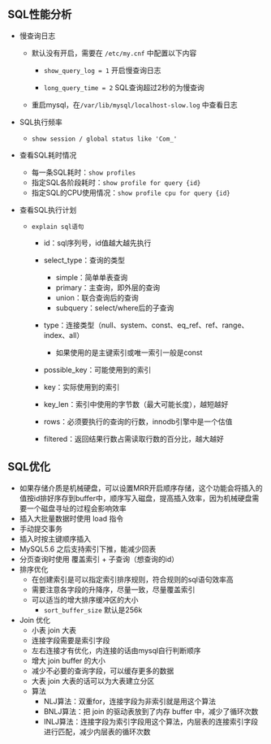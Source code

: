 ## SQL性能分析

- 慢查询日志

  - 默认没有开启，需要在 `/etc/my.cnf` 中配置以下内容

    - `show_query_log = 1` 开启慢查询日志

    - `long_query_time = 2` SQL查询超过2秒的为慢查询

  - 重启mysql，在`/var/lib/mysql/localhost-slow.log` 中查看日志
- SQL执行频率

  - `show session / global status like 'Com_'` 
- 查看SQL耗时情况
  - 每一条SQL耗时：`show profiles` 
  - 指定SQL各阶段耗时：`show profile for query {id}` 
  - 指定SQL的CPU使用情况：`show profile cpu for query {id}` 

- 查看SQL执行计划
  - `explain sql语句` 
    - id：sql序列号，id值越大越先执行
    - select_type：查询的类型
      - simple：简单单表查询
      - primary：主查询，即外层的查询
      - union：联合查询后的查询
      - subquery：select/where后的子查询

    - type：连接类型（null、system、const、eq_ref、ref、range、index、all）
      - 如果使用的是主键索引或唯一索引一般是const

    - possible_key：可能使用到的索引
    - key：实际使用到的索引
    - key_len：索引中使用的字节数（最大可能长度），越短越好
    - rows：必须要执行的查询的行数，innodb引擎中是一个估值
    - filtered：返回结果行数占需读取行数的百分比，越大越好


## SQL优化

- 如果存储介质是机械硬盘，可以设置MRR开启顺序存储，这个功能会将插入的值按id排好序存到buffer中，顺序写入磁盘，提高插入效率，因为机械硬盘需要一个磁盘寻址的过程会影响效率
- 插入大批量数据时使用 load 指令
- 手动提交事务
- 插入时按主键顺序插入
- MySQL5.6 之后支持索引下推，能减少回表
- 分页查询时使用 覆盖索引 + 子查询（想查询的id）
- 排序优化
  - 在创建索引是可以指定索引排序规则，符合规则的sql语句效率高
  - 需要注意各字段的升降序，尽量一致，尽量覆盖索引
  - 可以适当的增大排序缓冲区的大小
    - `sort_buffer_size` 默认是256k
- Join 优化
  - 小表 join 大表
  - 连接字段需要是索引字段
  - 左右连接才有优化，内连接的话由mysql自行判断顺序
  - 增大 join buffer 的大小
  - 减少不必要的查询字段，可以缓存更多的数据
  - 大表 join 大表的话可以为大表建立分区
  - 算法
    - NLJ算法：双重for，连接字段为非索引就是用这个算法
    - BNLJ算法：把 join 的驱动表放到了内存 buffer 中，减少了循环次数
    - INLJ算法：连接字段为索引字段用这个算法，内层表的连接索引字段进行匹配，减少内层表的循环次数

